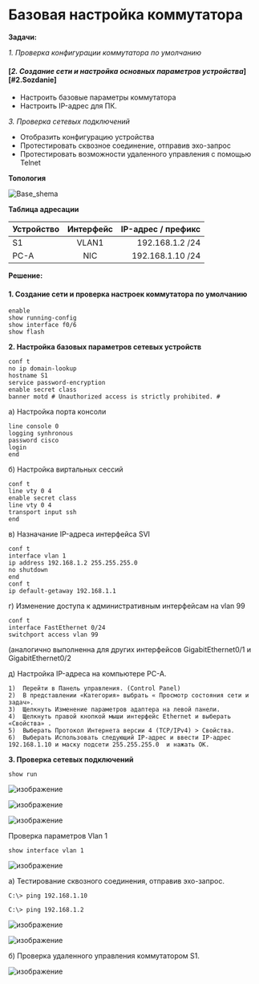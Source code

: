 # Базовая настройка коммутатора

**Задачи:**

  *1. Проверка конфигурации коммутатора по умолчанию*
  
  #### [*2. Создание сети и настройка основных параметров устройства*] [#2.Sozdanie]
  
   - Настроить базовые параметры коммутатора
   - Настроить IP-адрес для ПК.

  *3. Проверка сетевых подключений*
  
   - Отобразить конфигурацию устройства
   - Протестировать сквозное соединение, отправив эхо-запрос
   - Протестировать возможности удаленного управления с помощью Telnet



**Топология**

![Base_shema](https://user-images.githubusercontent.com/84719218/153394318-2546512e-c22a-43e1-a538-03ca255b2875.png)

**Таблица адресации**

| Устройство    | Интерфейс          | IP-адрес / префикс|
| ------------- |:------------------:| -----:|
| S1            | VLAN1              | 192.168.1.2 /24 |
| PC-A          | NIC                | 192.168.1.10 /24   |

**Решение:**

#### <a name="#2.Sozdanie"></a> **1. Создание сети и проверка настроек коммутатора по умолчанию**

```
enable
show running-config
show interface f0/6
show flash
```

**2. Настройка базовых параметров сетевых устройств**

```
conf t
no ip domain-lookup
hostname S1
service password-encryption
enable secret class
banner motd # Unauthorized access is strictly prohibited. #
```

  а) Настройка порта консоли

```
line console 0
logging synhronous
password cisco
login
end
```

  б) Настройка виртальных сессий

```
conf t
line vty 0 4
enable secret class
line vty 0 4
transport input ssh
end
```

  в) Назначание IP-адреса интерфейса SVI
  
```
conf t
interface vlan 1
ip address 192.168.1.2 255.255.255.0
no shutdown
end
conf t
ip default-getaway 192.168.1.1
```

   г) Изменение доступа к административным интерфейсам на vlan 99

```
conf t
interface FastEthernet 0/24
switchport access vlan 99
```
(аналогично выполненна для других интерфейсов GigabitEthernet0/1 и GigabitEthernet0/2


   д) Настройка IP-адреса на компьютере PC-A.
   
```
1)	Перейти в Панель управления. (Control Panel)
2)	В представлении «Категория» выбрать « Просмотр состояния сети и задач».
3)	Щелкнуть Изменение параметров адаптера на левой панели.
4)	Щелкнуть правой кнопкой мыши интерфейс Ethernet и выберать «Свойства» .
5)	Выберать Протокол Интернета версии 4 (TCP/IPv4) > Свойства.
6)	Выберать Использовать следующий IP-адрес и ввести IP-адрес 192.168.1.10 и маску подсети 255.255.255.0  и нажать ОК.

```

**3. Проверка сетевых подключений**

```
show run
```
![изображение](https://user-images.githubusercontent.com/84719218/154054938-1d8d9e2b-8111-470b-824f-f7b91d100643.png)

![изображение](https://user-images.githubusercontent.com/84719218/154054961-19d73a26-5529-46fc-b912-e8a55d0d01fd.png)

![изображение](https://user-images.githubusercontent.com/84719218/154054975-5670163a-7dcf-431c-9fbd-76f5e812de1e.png)

Проверка параметров Vlan 1

```
show interface vlan 1
```
![изображение](https://user-images.githubusercontent.com/84719218/154058682-9d6f4c35-bc66-4833-bec2-ebed48a3113e.png)

   а) Тестирование сквозного соединения, отправив эхо-запрос.

```
C:\> ping 192.168.1.10 
```

```
C:\> ping 192.168.1.2
```

![изображение](https://user-images.githubusercontent.com/84719218/154058881-85b1d14a-8592-4c4d-960d-53a3cf7f2176.png)

![изображение](https://user-images.githubusercontent.com/84719218/154058949-8d693475-aa73-45ba-a087-5ca56f2756e8.png)

   б) Проверка удаленного управления коммутатором S1.

![изображение](https://user-images.githubusercontent.com/84719218/154066213-9298f7e2-7caa-4502-85a1-d8a0902c00b7.png)






